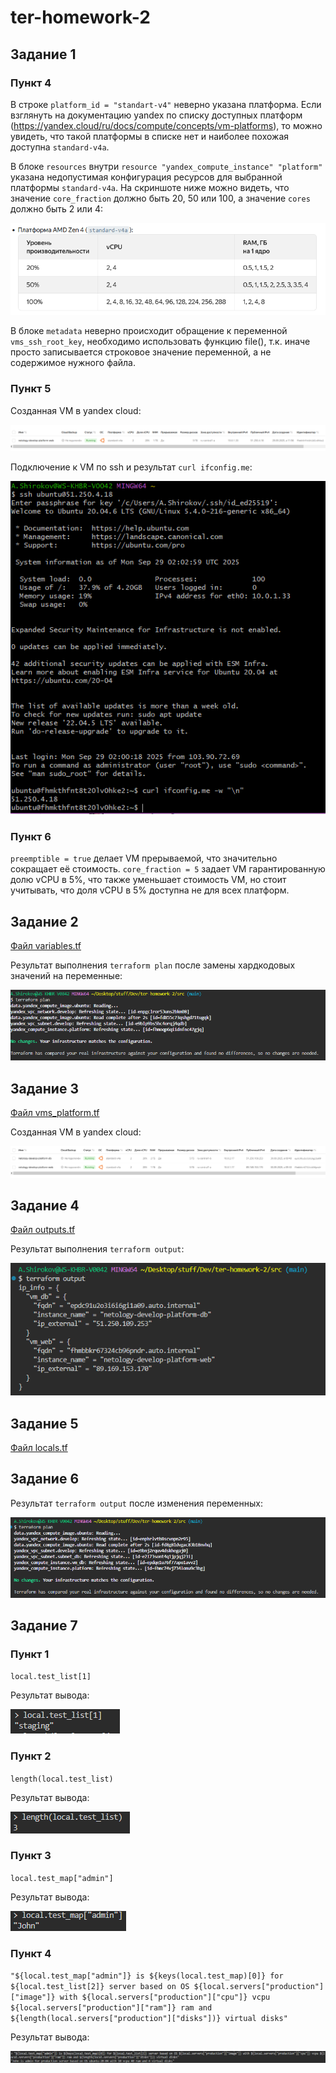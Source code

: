 # ter-homework-2

## Задание 1

### Пункт 4

В строке `platform_id = "standart-v4"` неверно указана платформа. Если взглянуть на документацию yandex по списку доступных платформ (https://yandex.cloud/ru/docs/compute/concepts/vm-platforms), то можно увидеть, что такой платформы в списке нет и наиболее похожая доступна `standard-v4a`.

В блоке `resources` внутри `resource "yandex_compute_instance" "platform"` указана недопустимая конфигурация ресурсов для выбранной платформы `standard-v4a`. На скриншоте ниже можно видеть, что значение `core_fraction` должно быть 20, 50 или 100, а значение `cores` должно быть 2 или 4:

![alt text](https://github.com/RiteHist/ter-homework-2/blob/main/media/1.PNG?raw=true)

В блоке `metadata` неверно происходит обращение к переменной `vms_ssh_root_key`, необходимо использовать функцию file(), т.к. иначе просто записывается строковое значение переменной, а не содержимое нужного файла.

### Пункт 5

Созданная VM в yandex cloud:

![alt text](https://github.com/RiteHist/ter-homework-2/blob/main/media/2.PNG?raw=true)

Подключение к VM по ssh и результат `curl ifconfig.me`:

![alt text](https://github.com/RiteHist/ter-homework-2/blob/main/media/3.PNG?raw=true)

### Пункт 6

`preemptible = true` делает VM прерываемой, что значительно сокращает её стоимость. `core_fraction = 5` задает VM гарантированную долю vCPU в 5%, что также уменьшает стоимость VM, но стоит учитывать, что доля vCPU в 5% доступна не для всех платформ.

## Задание 2

[Файл variables.tf](https://github.com/RiteHist/ter-homework-2/blob/main/src/variables.tf)

Результат выполнения `terraform plan` после замены хардкодовых значений на переменные:

![alt text](https://github.com/RiteHist/ter-homework-2/blob/main/media/4.PNG?raw=true)

## Задание 3

[Файл vms_platform.tf](https://github.com/RiteHist/ter-homework-2/blob/main/src/vms_platform.tf)

Созданная VM в yandex cloud:

![alt text](https://github.com/RiteHist/ter-homework-2/blob/main/media/5.PNG?raw=true)

## Задание 4

[Файл outputs.tf](https://github.com/RiteHist/ter-homework-2/blob/main/src/outputs.tf)

Результат выполнения `terraform output`:

![alt text](https://github.com/RiteHist/ter-homework-2/blob/main/media/6.PNG?raw=true)

## Задание 5

[Файл locals.tf](https://github.com/RiteHist/ter-homework-2/blob/main/src/locals.tf)

## Задание 6

Результат `terraform output` после изменения переменных:

![alt text](https://github.com/RiteHist/ter-homework-2/blob/main/media/7.PNG?raw=true)

## Задание 7

### Пункт 1

`local.test_list[1]`

Результат вывода:

![alt text](https://github.com/RiteHist/ter-homework-2/blob/main/media/8.PNG?raw=true)

### Пункт 2

`length(local.test_list)`

Результат вывода:

![alt text](https://github.com/RiteHist/ter-homework-2/blob/main/media/9.PNG?raw=true)

### Пункт 3

`local.test_map["admin"]`

Результат вывода:

![alt text](https://github.com/RiteHist/ter-homework-2/blob/main/media/10.PNG?raw=true)

### Пункт 4

`"${local.test_map["admin"]} is ${keys(local.test_map)[0]} for ${local.test_list[2]} server based on OS ${local.servers["production"]["image"]} with ${local.servers["production"]["cpu"]} vcpu ${local.servers["production"]["ram"]} ram and ${length(local.servers["production"]["disks"])} virtual disks"`

Результат вывода:

![alt text](https://github.com/RiteHist/ter-homework-2/blob/main/media/11.PNG?raw=true)
